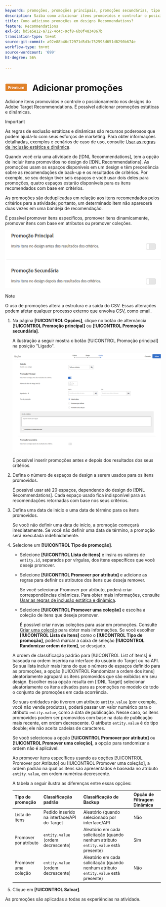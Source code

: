 ```yaml
---
keywords: promoções, promoções principais, promoções secundárias, tipo de promoções, lista de itens, promover por atributo, promover uma coleção
description: Saiba como adicionar itens promovidos e controlar o posicionamento nos designs do Adobe [!DNL Target] Recommendations. É possível adicionar promoções estáticas e dinâmicas.
title: Como adiciono promoções em designs Recommendations?
feature: Recommendations
exl-id: bd5e5e12-a712-4c4c-9cf8-6b0f4834067b
translation-type: tm+mt
source-git-commit: a92e88b46c72971d5d3c752593d651d8290b674e
workflow-type: tm+mt
source-wordcount: '699'
ht-degree: 56%

---
```


# ![PREMIUM](/help/assets/premium.png) Adicionar promoções

Adicione itens promovidos e controle o posicionamento nos designs do Adobe Target Recommendations. É possível adicionar promoções estáticas e dinâmicas.

>[!IMPORTANT]
>
>As regras de exclusão estáticas e dinâmicas são recursos poderosos que podem ajudá-lo com seus esforços de marketing. Para obter informações detalhadas, exemplos e cenários de caso de uso, consulte [Usar as regras de inclusão estática e dinâmica](/help/c-recommendations/c-algorithms/use-dynamic-and-static-inclusion-rules.md#concept_4CB5C0FA705D4E449BD0B37B3D987F9F).

Quando você cria uma atividade do [!DNL Recommendations], tem a opção de incluir itens promovidos no design do [!DNL Recommendations]. As promoções usam os espaços disponíveis em um design e têm precedência sobre as recomendações de back-up e os resultados de critérios. Por exemplo, se seu design tiver seis espaços e você usar dois deles para promoções, quatro espaços estarão disponíveis para os itens recomendados com base em critérios.

As promoções são deduplicadas em relação aos itens recomendados pelos critérios para a atividade; portanto, um determinado item não aparecerá duas vezes em uma bandeja de recomendação.

É possível promover itens específicos, promover itens dinamicamente, promover itens com base em atributos ou promover coleções.

![](assets/add_promotion_toggles.png)

>[!NOTE]
>
>O uso de promoções altera a estrutura e a saída do CSV. Essas alterações podem afetar qualquer processo externo que envolva CSV, como email.

1. Na página **[!UICONTROL Opções]**, clique no botão de alternância **[!UICONTROL Promoção principal]** ou **[!UICONTROL Promoção secundária]**.

   A ilustração a seguir mostra o botão [!UICONTROL Promoção principal] na posição &quot;Ligado&quot;.

   ![Adicionar opções de Promoção principal](/help/c-recommendations/t-create-recs-activity/assets/add_promotion_front.png)

   É possível inserir promoções antes *e* depois dos resultados dos seus critérios.
1. Defina o número de espaços de design a serem usados para os itens promovidos.

   É possível usar até 20 espaços, dependendo do design do [!DNL Recommendations]. Cada espaço usado fica indisponível para as recomendações retornadas com base nos seus critérios.

1. Defina uma data de início e uma data de término para os itens promovidos.

   Se você não definir uma data de início, a promoção começará imediatamente. Se você não definir uma data de término, a promoção será executada indefinidamente.

1. Selecione um **[!UICONTROL Tipo de promoção]**.

   * Selecione **[!UICONTROL Lista de itens]** e insira os valores de `entity.id`, separados por vírgulas, dos itens específicos que você deseja promover.

   * Selecione **[!UICONTROL Promover por atributo]** e adicione as regras para definir os atributos dos itens que deseja remover.

      Se você selecionar Promover por atributo, poderá criar correspondências dinâmicas. Para obter mais informações, consulte [Usar as regras de inclusão estática e dinâmica](/help/c-recommendations/c-algorithms/use-dynamic-and-static-inclusion-rules.md#concept_4CB5C0FA705D4E449BD0B37B3D987F9F).

   * Selecione **[!UICONTROL Promover uma coleção]** e escolha a coleção de itens que deseja promover.

      É possível criar novas coleções para usar em promoções. Consulte [Criar uma coleção](/help/c-recommendations/c-products/collections.md#task_1256DFF6842141FCAADD9E1428EF7F08) para obter mais informações.
   Se você escolher **[!UICONTROL Lista de itens]** como o **[!UICONTROL Tipo de promoção]**, poderá marcar a caixa de seleção **[!UICONTROL Randomizar ordem de item]**, se desejado.

   A ordem de classificação padrão para [!UICONTROL List of Items] é baseada na ordem inserida na interface do usuário do Target ou na API. Se sua lista incluir mais itens do que o número de espaços definido para as promoções, a opção [!UICONTROL Randomizar a ordem dos itens] aleatoriamente agrupará os itens promovidos que são exibidos em seu design. Escolher essa opção resulta em [!DNL Target] selecionar aleatoriamente os itens ativados para as promoções no modelo de todo o conjunto de promoções em cada ocorrência.

   Se suas entidades não tiverem um atributo `entity.value` (por exemplo, você não vende produtos), poderá passar um valor numérico para o atributo `entity.value`, como a data de publicação. Nesse caso, os itens promovidos podem ser promovidos com base na data de publicação mais recente, em ordem decrescente. O atributo `entity.value` é do tipo double; ele não aceita cadeias de caracteres.

   Se você selecionou a opção **[!UICONTROL Promover por atributo]** ou **[!UICONTROL Promover uma coleção]**, a opção para randomizar a ordem não é aplicável.

   Ao promover itens específicos usando as opções [!UICONTROL Promover por Atributo] ou [!UICONTROL Promover uma coleção], a ordem padrão na qual os itens são apresentados é baseada no atributo `entity.value`, em ordem numérica decrescente.

   A tabela a seguir ilustra as diferenças entre essas opções:

   | Tipo de promoção | Classificação padrão | Classificação de Backup | Opção de Filtragem Dinâmica |
   | --- | --- | --- | --- |
   | Lista de itens | Pedido inserido na interface/API do Target | Aleatório (quando selecionado por interface/API | Não |
   | Promover por atributo | `entity.value` (ordem decrescente) | Aleatório em cada solicitação (quando nenhum atributo `entity.value` está presente) | Sim |
   | Promover uma coleção | `entity.value` (ordem decrescente) | Aleatório em cada solicitação (quando nenhum atributo `entity.value` está presente) | Não |

1. Clique em **[!UICONTROL Salvar]**.

As promoções são aplicadas a todas as experiências na atividade.
